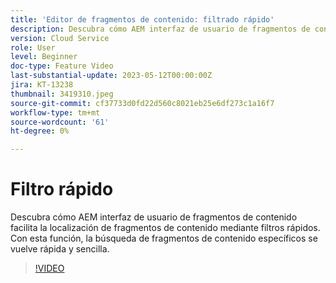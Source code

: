 ```yaml
---
title: 'Editor de fragmentos de contenido: filtrado rápido'
description: Descubra cómo AEM interfaz de usuario de fragmentos de contenido facilita la localización de fragmentos de contenido mediante filtros rápidos. Con esta función, la búsqueda de fragmentos de contenido específicos se vuelve rápida y sencilla.
version: Cloud Service
role: User
level: Beginner
doc-type: Feature Video
last-substantial-update: 2023-05-12T00:00:00Z
jira: KT-13238
thumbnail: 3419310.jpeg
source-git-commit: cf37733d0fd22d560c8021eb25e6df273c1a16f7
workflow-type: tm+mt
source-wordcount: '61'
ht-degree: 0%

---
```



# Filtro rápido

Descubra cómo AEM interfaz de usuario de fragmentos de contenido facilita la localización de fragmentos de contenido mediante filtros rápidos. Con esta función, la búsqueda de fragmentos de contenido específicos se vuelve rápida y sencilla.

>[!VIDEO](https://video.tv.adobe.com/v/3419310/?learn=on)
